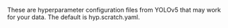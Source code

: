 These are hyperparameter configuration files from YOLOv5 that may work for your data.  The default is hyp.scratch.yaml.